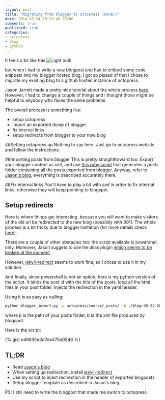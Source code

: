 ```yaml
---
layout: post
title: "Migrating from blogger to octopress (done!)"
date: 2014-08-24 19:29:46 +0200
comments: true
published: true
categories: 
- octopress
- blog
- python
---
```

It feels a bit like this ![Light bulb](http://i.imgur.com/t0XHtgJ.gif)

but when I had to write a new blogpost and had to embed some code snippets into my blogger hosted blog, I got so pissed of that I chose to migrate my existing blog to a github hosted instance of octopress. 

Jason Jarrett made a pretty nice tutorial about the whole process [here](http://staxmanade.com/2014/04/migrating-blogspot-to-octopress-part-1-introduction/). 
However, I had to change a couple of things and I thought those might be helpful to anybody who faces the same problems.

The overall process is something like:

+ setup octopress
+ import an exported dump of blogger
+ fix internal links
+ setup redirects from blogger to your new blog

##Setting octopress up
Nothing to say here. Just go to octopress website and follow the instructions.

##Importing posts from blogger
This is pretty straightforward too. Export your blogger content as xml, and use [this ruby script](https://gist.github.com/juniorz/1564581) that generates a _posts_ folder containing all the posts exported from blogger. Anyway, refer to [Jason's blog](http://staxmanade.com/2014/04/migrating-blogspot-to-octopress-part-4-import-content-into-ctopress/), everything is described accurately there.

##Fix internal links
You'll have to play a bit with _sed_ in order to fix internal links, otherwise they will keep pointing to blogspot. 

## Setup redirects
Here is where things get interesting, because you will want to make visitors of the old url be redirected to the new blog (possibily with 301). The whole process is a bit tricky due to blogger limitation (for more details check [here](http://staxmanade.com/2014/04/migrating-blogspot-to-octopress-part-6-301-redirect-old-posts-to-new-location/)). 

There are a couple of other obstacles too: the script available is powershell only. Moreover, Jason suggets to use the alias plugin [which seems to be broken at the moment](https://github.com/imathis/octopress/issues/1610).

However, [jekyll-redirect](https://github.com/jekyll/jekyll-redirect-from) seems to work fine, so I chose to use it in my solution.

And finally, since powershell is not an option, here is my python version of the script. It binds the post id with the title of the posts, loop all the html files in your post folder, injects the redirection in the yaml header.

Using it is as easy as calling:
```sh
python blogger_import.py -p octopress/source/_posts/ -b ./blog-08-22-2014.xml
```

where p is the path of your posts folder, b is the xml file produced by blogspot.

Here is the script:

{% gist e46635e3d7de475b0546 %}


## TL;DR

+ Read [Jason's blog](http://staxmanade.com/2014/04/migrating-blogspot-to-octopress-part-1-introduction/)
+ When setting up redirection, install [jekyll-redirect](https://github.com/jekyll/jekyll-redirect-from)
+ Use my script to inject redirection in the header of exported blogposts
+ Setup blogger template as described in Jason's blog

PS: I still need to write the blogpost that made me switch to octopress.
